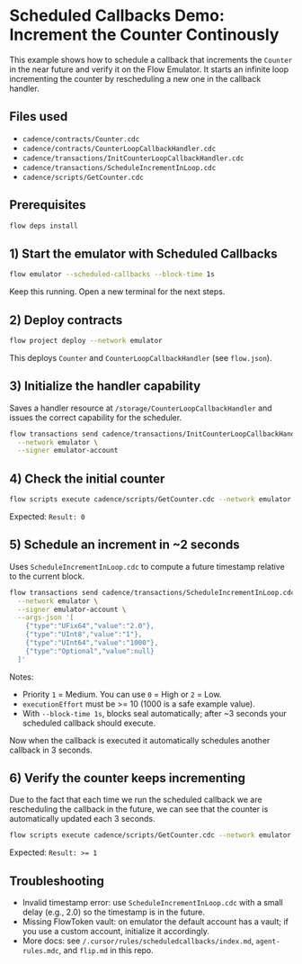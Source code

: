 # Scheduled Callbacks Demo: Increment the Counter Continously

This example shows how to schedule a callback that increments the `Counter` in the near future and verify it on the Flow Emulator. It starts an infinite loop incrementing the counter by rescheduling a new one in the callback handler.

## Files used

- `cadence/contracts/Counter.cdc`
- `cadence/contracts/CounterLoopCallbackHandler.cdc`
- `cadence/transactions/InitCounterLoopCallbackHandler.cdc`
- `cadence/transactions/ScheduleIncrementInLoop.cdc`
- `cadence/scripts/GetCounter.cdc`

## Prerequisites

```bash
flow deps install
```

## 1) Start the emulator with Scheduled Callbacks

```bash
flow emulator --scheduled-callbacks --block-time 1s
```

Keep this running. Open a new terminal for the next steps.

## 2) Deploy contracts

```bash
flow project deploy --network emulator
```

This deploys `Counter` and `CounterLoopCallbackHandler` (see `flow.json`).

## 3) Initialize the handler capability

Saves a handler resource at `/storage/CounterLoopCallbackHandler` and issues the correct capability for the scheduler.

```bash
flow transactions send cadence/transactions/InitCounterLoopCallbackHandler.cdc \
  --network emulator \
  --signer emulator-account
```

## 4) Check the initial counter

```bash
flow scripts execute cadence/scripts/GetCounter.cdc --network emulator
```

Expected: `Result: 0`

## 5) Schedule an increment in ~2 seconds

Uses `ScheduleIncrementInLoop.cdc` to compute a future timestamp relative to the current block.

```bash
flow transactions send cadence/transactions/ScheduleIncrementInLoop.cdc \
  --network emulator \
  --signer emulator-account \
  --args-json '[
    {"type":"UFix64","value":"2.0"},      
    {"type":"UInt8","value":"1"},        
    {"type":"UInt64","value":"1000"},     
    {"type":"Optional","value":null}
  ]'
```

Notes:

- Priority `1` = Medium. You can use `0` = High or `2` = Low.
- `executionEffort` must be >= 10 (1000 is a safe example value).
- With `--block-time 1s`, blocks seal automatically; after ~3 seconds your scheduled callback should execute.

Now when the callback is executed it automatically schedules another callback in 3 seconds.

## 6) Verify the counter keeps incrementing

Due to the fact that each time we run the scheduled callback we are rescheduling the callback in the future, we can see that the counter is automatically updated each 3 seconds.

```bash
flow scripts execute cadence/scripts/GetCounter.cdc --network emulator
```

Expected: `Result: >= 1`

## Troubleshooting

- Invalid timestamp error: use `ScheduleIncrementInLoop.cdc` with a small delay (e.g., 2.0) so the timestamp is in the future.
- Missing FlowToken vault: on emulator the default account has a vault; if you use a custom account, initialize it accordingly.
- More docs: see `/.cursor/rules/scheduledcallbacks/index.md`, `agent-rules.mdc`, and `flip.md` in this repo.
